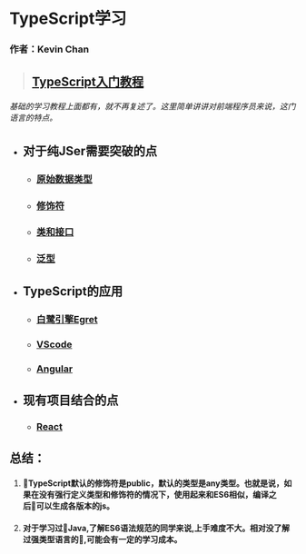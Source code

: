 # **TypeScript学习**
### 作者：Kevin Chan
> ## [TypeScript入门教程](https://ts.xcatliu.com/)
###### *基础的学习教程上面都有，就不再复述了。这里简单讲讲对前端程序员来说，这门语言的特点。* 
* ## 对于纯JSer需要突破的点
    * ### [原始数据类型](./detail/RAWTYPE.md)
    * ### [修饰符]()
    * ### [类和接口]()
    * ### [泛型]()
* ## TypeScript的应用
    * ### [白鹭引擎Egret]()
    * ### [VScode]()
    * ### [Angular]()
* ## 现有项目结合的点
    * ### [React]()
## 总结：
   1. #### TypeScript默认的修饰符是public，默认的类型是any类型。也就是说，如果在没有强行定义类型和修饰符的情况下，使用起来和ES6相似，编译之后可以生成各版本的js。
   2. #### 对于学习过Java,了解ES6语法规范的同学来说,上手难度不大。相对没了解过强类型语言的,可能会有一定的学习成本。
   